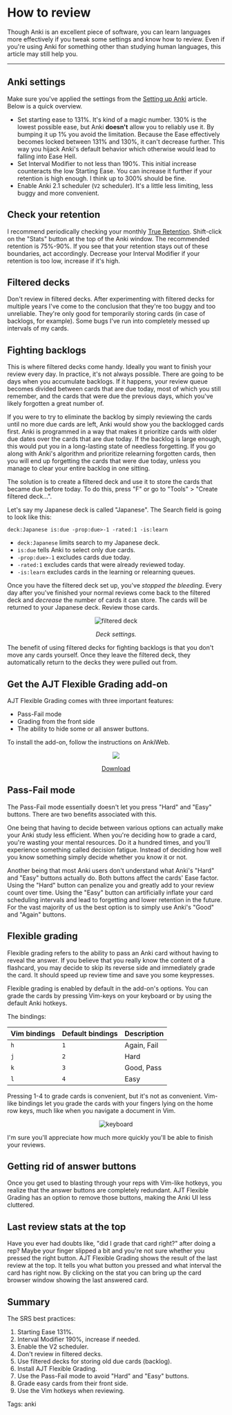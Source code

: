 # How to review

Though Anki is an excellent piece of software,
you can learn languages more effectively if you tweak some settings and know how to review.
Even if you're using Anki for something other than studying human languages,
this article may still help you.

****

## Anki settings

Make sure you've applied the settings from the
[Setting up Anki](setting-up-anki.html#anki-settings)
article.
Below is a quick overview.

* Set starting ease to 131%.
It's kind of a magic number.
130% is the lowest possible ease, but Anki **doesn't** allow you to reliably use it.
By bumping it up 1% you avoid the limitation.
Because the Ease effectively becomes locked between 131% and 130%, it can't decrease further.
This way you hijack Anki's default behavior which otherwise would lead to falling into Ease Hell.
* Set Interval Modifier to not less than 190%.
This initial increase counteracts the low Starting Ease.
You can increase it further if your retention is high enough.
I think up to 300% should be fine.
* Enable Anki 2.1 scheduler (`V2` scheduler).
It's a little less limiting, less buggy and more convenient.

## Check your retention

I recommend periodically checking your monthly
[True Retention](useful-anki-add-ons-for-japanese.html#true-retention).
Shift-click on the "Stats" button at the top of the Anki window.
The recommended retention is 75%-90%.
If you see that your retention stays out of these boundaries,
act accordingly.
Decrease your Interval Modifier if your retention is too low, increase if it's high.

## Filtered decks

Don't review in filtered decks.
After experimenting with filtered decks for multiple years
I've come to the conclusion that they're too buggy and too unreliable.
They're only good for temporarily storing cards (in case of backlogs, for example).
Some bugs I've run into completely messed up intervals of my cards.

## Fighting backlogs

This is where filtered decks come handy.
Ideally you want to finish your review every day.
In practice, it's not always possible.
There are going to be days when you accumulate backlogs.
If it happens, your review queue becomes divided between cards that are due today,
most of which you still remember,
and the cards that were due the previous days,
which you've likely forgotten a great number of.

If you were to try to eliminate the backlog
by simply reviewing the cards until no more due cards are left,
Anki would show you the backlogged cards first.
Anki is programmed in a way that makes it prioritize cards
with older due dates over the cards that are due today.
If the backlog is large enough,
this would put you in a long-lasting state of needless forgetting.
If you go along with Anki's algorithm and prioritize relearning forgotten cards,
then you will end up forgetting the cards that were due today,
unless you manage to clear your entire backlog in one sitting.

The solution is to create a filtered deck
and use it to store the cards that became due before today.
To do this, press "F" or go to "Tools" > "Create filtered deck...".

Let's say my Japanese deck is called "Japanese".
The Search field is going to look like this:

```
deck:Japanese is:due -prop:due>-1 -rated:1 -is:learn
```

* `deck:Japanese` limits search to my Japanese deck.
* `is:due` tells Anki to select only due cards.
* `-prop:due>-1` excludes cards due today.
* `-rated:1` excludes cards that were already reviewed today.
* `-is:learn` excludes cards in the learning or relearning queues.

Once you have the filtered deck set up, you've *stopped the bleeding*.
Every day after you've finished your normal reviews come back to the filtered deck
and *decrease* the number of cards it can store.
The cards will be returned to your Japanese deck.
Review those cards.

<p align="center"><img alt="filtered deck" class="shadow" src="img/anki-backlog.webp"></p>
<p align="center"><i>Deck settings.</i></p>

The benefit of using filtered decks for fighting backlogs is that
you don't move any cards yourself.
Once they leave the filtered deck,
they automatically return to the decks they were pulled out from.

## Get the AJT Flexible Grading add-on

AJT Flexible Grading comes with three important features:

* Pass-Fail mode
* Grading from the front side
* The ability to hide some or all answer buttons.

To install the add-on, follow the instructions on AnkiWeb.

<p align="center"><img src="https://raw.githubusercontent.com/Ajatt-Tools/FlexibleGrading/main/img/flexible_grading.webp"></p>

<p align="center"><a class="download_button" href="https://ankiweb.net/shared/info/1715096333">Download</a></p>

## Pass-Fail mode

The Pass-Fail mode essentially doesn't let you press "Hard" and "Easy" buttons.
There are two benefits associated with this.

One being that having to decide between various options
can actually make your Anki study less efficient.
When you're deciding how to grade a card, you're wasting your mental resources.
Do it a hundred times, and you'll experience something called decision fatigue.
Instead of deciding how well you know something simply decide whether you know it or not.

Another being that most Anki users don't understand
what Anki's "Hard" and "Easy" buttons actually do.
Both buttons affect the cards' Ease factor.
Using the "Hard" button can penalize you and greatly add to your review count over time.
Using the "Easy" button can artificially inflate your card scheduling intervals
and lead to forgetting and lower retention in the future.
For the vast majority of us the best option is to simply use Anki's "Good" and "Again" buttons.

## Flexible grading

Flexible grading refers to the ability to pass an Anki card without having to reveal the answer.
If you believe that you really know the content of a flashcard,
you may decide to skip its reverse side and immediately grade the card.
It should speed up review time and save you some keypresses.

Flexible grading is enabled by default in the add-on's options.
You can grade the cards by pressing Vim-keys on your keyboard or by using the default Anki hotkeys.

The bindings:

| Vim bindings | Default bindings | Description |
| ------------ | ---------------- | ----------- |
| `h`          | `1`              | Again, Fail |
| `j`          | `2`              | Hard        |
| `k`          | `3`              | Good, Pass  |
| `l`          | `4`              | Easy        |

Pressing 1-4 to grade cards is convenient, but it's not as convenient.
Vim-like bindings let you grade the cards
with your fingers lying on the home row keys,
much like when you navigate a document in Vim.

<p align="center"><img alt="keyboard" src="https://raw.githubusercontent.com/Ajatt-Tools/FlexibleGrading/main/img/keyboard.webp"></p>

I'm sure you'll appreciate how much more quickly you'll be able to finish your reviews.

## Getting rid of answer buttons

Once you get used to blasting through your reps with Vim-like hotkeys,
you realize that the answer buttons are completely redundant.
AJT Flexible Grading has an option to remove those buttons,
making the Anki UI less cluttered.

## Last review stats at the top

Have you ever had doubts like, "did I grade that card right?" after doing a rep?
Maybe your finger slipped a bit and you're not sure whether you pressed the right button.
AJT Flexible Grading shows the result of the last review at the top.
It tells you what button you pressed and what interval the card has right now.
By clicking on the stat you can bring up the card browser window showing the last answered card.

## Summary

The SRS best practices:

1) Starting Ease 131%.
1) Interval Modifier 190%, increase if needed.
1) Enable the V2 scheduler.
1) Don't review in filtered decks.
1) Use filtered decks for storing old due cards (backlog).
1) Install AJT Flexible Grading.
1) Use the Pass-Fail mode to avoid "Hard" and "Easy" buttons.
1) Grade easy cards from their front side.
1) Use the Vim hotkeys when reviewing.

Tags: anki
